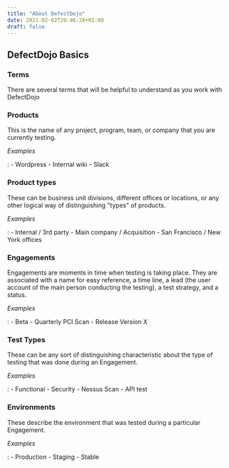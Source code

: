 ```yaml
---
title: "About DefectDojo"
date: 2021-02-02T20:46:28+01:00
draft: false
---
```



DefectDojo Basics
-----------------

### Terms

There are several terms that will be helpful to understand as you work
with DefectDojo

### Products

This is the name of any project, program, team, or company that you are
currently testing.

*Examples*

:   -   Wordpress
    -   Internal wiki
    -   Slack

### Product types

These can be business unit divisions, different offices or locations, or
any other logical way of distinguishing \"types\" of products.

*Examples*

:   -   Internal / 3rd party
    -   Main company / Acquisition
    -   San Francisco / New York offices

### Engagements

Engagements are moments in time when testing is taking place. They are
associated with a name for easy reference, a time line, a lead (the user
account of the main person conducting the testing), a test strategy, and
a status.

*Examples*

:   -   Beta
    -   Quarterly PCI Scan
    -   Release Version X

### Test Types

These can be any sort of distinguishing characteristic about the type of
testing that was done during an Engagement.

*Examples*

:   -   Functional
    -   Security
    -   Nessus Scan
    -   API test

### Environments

These describe the environment that was tested during a particular
Engagement.

*Examples*

:   -   Production
    -   Staging
    -   Stable
